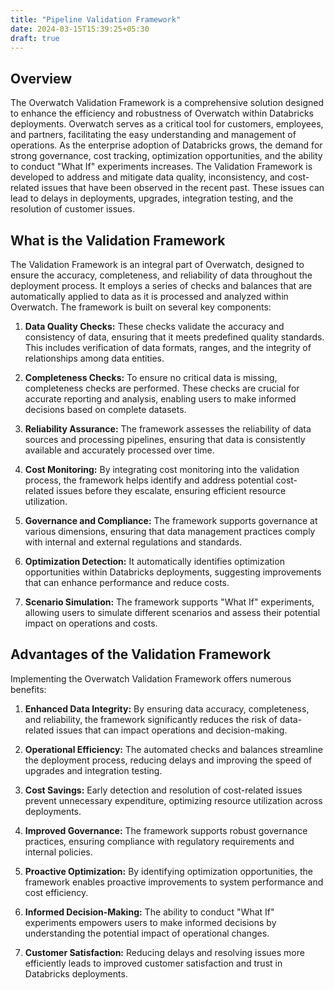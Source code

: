 ```yaml
---
title: "Pipeline Validation Framework"
date: 2024-03-15T15:39:25+05:30
draft: true
---
```


## Overview

The Overwatch Validation Framework is a comprehensive solution designed to enhance the efficiency and robustness of
Overwatch within Databricks deployments. Overwatch serves as a critical tool for customers, employees, and partners,
facilitating the easy understanding and management of operations. As the enterprise adoption of Databricks grows,
the demand for strong governance, cost tracking, optimization opportunities, and the ability to conduct "What If"
experiments increases. The Validation Framework is developed to address and mitigate data quality, inconsistency,
and cost-related issues that have been observed in the recent past. These issues can lead to delays in deployments,
upgrades, integration testing, and the resolution of customer issues.

## What is the Validation Framework

The Validation Framework is an integral part of Overwatch, designed to ensure the accuracy, completeness, and reliability of data throughout the deployment process. It employs a series of checks and balances that are automatically applied to data as it is processed and analyzed within Overwatch. The framework is built on several key components:

1. **Data Quality Checks:** These checks validate the accuracy and consistency of data, ensuring that it meets predefined quality standards. This includes verification of data formats, ranges, and the integrity of relationships among data entities.

2. **Completeness Checks:** To ensure no critical data is missing, completeness checks are performed. These checks are crucial for accurate reporting and analysis, enabling users to make informed decisions based on complete datasets.

3. **Reliability Assurance:** The framework assesses the reliability of data sources and processing pipelines, ensuring that data is consistently available and accurately processed over time.

4. **Cost Monitoring:** By integrating cost monitoring into the validation process, the framework helps identify and address potential cost-related issues before they escalate, ensuring efficient resource utilization.

5. **Governance and Compliance:** The framework supports governance at various dimensions, ensuring that data management practices comply with internal and external regulations and standards.

6. **Optimization Detection:** It automatically identifies optimization opportunities within Databricks deployments, suggesting improvements that can enhance performance and reduce costs.

7. **Scenario Simulation:** The framework supports "What If" experiments, allowing users to simulate different scenarios and assess their potential impact on operations and costs.

## Advantages of the Validation Framework

Implementing the Overwatch Validation Framework offers numerous benefits:

1. **Enhanced Data Integrity:** By ensuring data accuracy, completeness, and reliability, the framework significantly reduces the risk of data-related issues that can impact operations and decision-making.

2. **Operational Efficiency:** The automated checks and balances streamline the deployment process, reducing delays and improving the speed of upgrades and integration testing.

3. **Cost Savings:** Early detection and resolution of cost-related issues prevent unnecessary expenditure, optimizing resource utilization across deployments.

4. **Improved Governance:** The framework supports robust governance practices, ensuring compliance with regulatory requirements and internal policies.

5. **Proactive Optimization:** By identifying optimization opportunities, the framework enables proactive improvements to system performance and cost efficiency.

6. **Informed Decision-Making:** The ability to conduct "What If" experiments empowers users to make informed decisions by understanding the potential impact of operational changes.

7. **Customer Satisfaction:** Reducing delays and resolving issues more efficiently leads to improved customer satisfaction and trust in Databricks deployments.